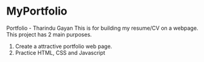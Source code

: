 # MyPortfolio
Portfolio - Tharindu Gayan
This is for building my resume/CV on a webpage.
This project has 2 main purposes.
  1. Create a attractive portfolio web page.
  2. Practice HTML, CSS and Javascript
